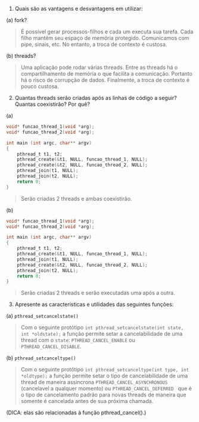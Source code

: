 1. Quais são as vantagens e desvantagens em utilizar:

(a) fork?

> É possível gerar processos-filhos e cada um executa sua tarefa. Cada filho mantém seu espaço de memória protegido. Comunicamos com pipe, sinais, etc. No entanto, a troca de contexto é custosa.

(b) threads?

> Uma aplicação pode rodar várias threads. Entre as threads há o compartilhamento de memória o que facilita a comunicação. Portanto há o risco de corrupção de dados. Finalmente, a troca de contexto é pouco custosa.

2. Quantas threads serão criadas após as linhas de código a seguir? Quantas coexistirão? Por quê?

(a)

```C
void* funcao_thread_1(void *arg);
void* funcao_thread_2(void *arg);

int main (int argc, char** argv)
{
	pthread_t t1, t2;
	pthread_create(&t1, NULL, funcao_thread_1, NULL);
	pthread_create(&t2, NULL, funcao_thread_2, NULL);
	pthread_join(t1, NULL);
	pthread_join(t2, NULL);
	return 0;
}
```

> Serão criadas 2 threads e ambas coexistirão.

(b)
```C
void* funcao_thread_1(void *arg);
void* funcao_thread_2(void *arg);

int main (int argc, char** argv)
{
	pthread_t t1, t2;
	pthread_create(&t1, NULL, funcao_thread_1, NULL);
	pthread_join(t1, NULL);
	pthread_create(&t2, NULL, funcao_thread_2, NULL);
	pthread_join(t2, NULL);
	return 0;
}
```

> Serão criadas 2 threads e serão executadas uma após a outra.

3. Apresente as características e utilidades das seguintes funções:

(a) `pthread_setcancelstate()`

> Com o seguinte protótipo `int pthread_setcancelstate(int state, int *oldstate);` a função permite setar a cancelabilidade de uma thread com o `state`: `PTHREAD_CANCEL_ENABLE` ou `PTHREAD_CANCEL_DISABLE`.

(b) `pthread_setcanceltype()`

> Com o seguinte protótipo `int pthread_setcanceltype(int type, int *oldtype);` a função permite setar o tipo de cancelabilidade de uma thread de maneira assincrona `PTHREAD_CANCEL_ASYNCHRONOUS` (cancelavel a qualquer momento) ou `PTHREAD_CANCEL_DEFERRED
 ` que é o tipo de cancelamento padrão para novas threads de maneira que somente é cancelada antes de sua próxima chamada.

(DICA: elas são relacionadas à função pthread_cancel().)